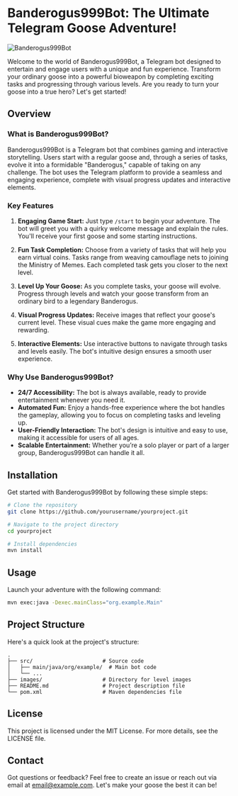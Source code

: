 # Banderogus999Bot: The Ultimate Telegram Goose Adventure!

![Banderogus999Bot](https://i.pinimg.com/564x/a2/2d/b0/a22db0fb20de0e7f3c1aa756ca6cfb33.jpg)

Welcome to the world of Banderogus999Bot, a Telegram bot designed to entertain and engage users with a unique and fun experience. Transform your ordinary goose into a powerful bioweapon by completing exciting tasks and progressing through various levels. Are you ready to turn your goose into a true hero? Let's get started!

## Overview

### What is Banderogus999Bot?

Banderogus999Bot is a Telegram bot that combines gaming and interactive storytelling. Users start with a regular goose and, through a series of tasks, evolve it into a formidable "Banderogus," capable of taking on any challenge. The bot uses the Telegram platform to provide a seamless and engaging experience, complete with visual progress updates and interactive elements.

### Key Features

1. **Engaging Game Start:** Just type `/start` to begin your adventure. The bot will greet you with a quirky welcome message and explain the rules. You'll receive your first goose and some starting instructions.

2. **Fun Task Completion:** Choose from a variety of tasks that will help you earn virtual coins. Tasks range from weaving camouflage nets to joining the Ministry of Memes. Each completed task gets you closer to the next level.

3. **Level Up Your Goose:** As you complete tasks, your goose will evolve. Progress through levels and watch your goose transform from an ordinary bird to a legendary Banderogus.

4. **Visual Progress Updates:** Receive images that reflect your goose's current level. These visual cues make the game more engaging and rewarding.

5. **Interactive Elements:** Use interactive buttons to navigate through tasks and levels easily. The bot's intuitive design ensures a smooth user experience.

### Why Use Banderogus999Bot?

- **24/7 Accessibility:** The bot is always available, ready to provide entertainment whenever you need it.
- **Automated Fun:** Enjoy a hands-free experience where the bot handles the gameplay, allowing you to focus on completing tasks and leveling up.
- **User-Friendly Interaction:** The bot's design is intuitive and easy to use, making it accessible for users of all ages.
- **Scalable Entertainment:** Whether you’re a solo player or part of a larger group, Banderogus999Bot can handle it all.

## Installation

Get started with Banderogus999Bot by following these simple steps:

```bash
# Clone the repository
git clone https://github.com/yourusername/yourproject.git

# Navigate to the project directory
cd yourproject

# Install dependencies
mvn install
```

## Usage

Launch your adventure with the following command:

```bash
mvn exec:java -Dexec.mainClass="org.example.Main"
```

## Project Structure

Here's a quick look at the project's structure:

```
.
├── src/                      # Source code
│   ├── main/java/org/example/  # Main bot code
│   └── ...
├── images/                   # Directory for level images
├── README.md                 # Project description file
└── pom.xml                   # Maven dependencies file
```

## License

This project is licensed under the MIT License. For more details, see the LICENSE file.

## Contact

Got questions or feedback? Feel free to create an issue or reach out via email at email@example.com. Let's make your goose the best it can be!
